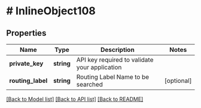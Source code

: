# # InlineObject108

## Properties

Name | Type | Description | Notes
------------ | ------------- | ------------- | -------------
**private_key** | **string** | API key required to validate your application |
**routing_label** | **string** | Routing Label Name to be searched | [optional]

[[Back to Model list]](../../README.md#models) [[Back to API list]](../../README.md#endpoints) [[Back to README]](../../README.md)
